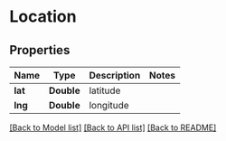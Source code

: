 # Location

## Properties
Name | Type | Description | Notes
------------ | ------------- | ------------- | -------------
**lat** | **Double** | latitude | 
**lng** | **Double** | longitude | 

[[Back to Model list]](../README.md#documentation-for-models) [[Back to API list]](../README.md#documentation-for-api-endpoints) [[Back to README]](../README.md)


